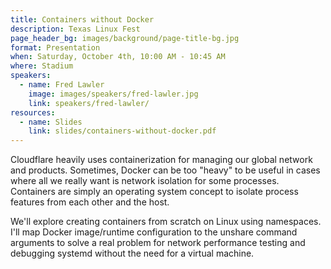 ```yaml
---
title: Containers without Docker
description: Texas Linux Fest
page_header_bg: images/background/page-title-bg.jpg
format: Presentation
when: Saturday, October 4th, 10:00 AM - 10:45 AM
where: Stadium
speakers:
  - name: Fred Lawler
    image: images/speakers/fred-lawler.jpg
    link: speakers/fred-lawler/
resources:
  - name: Slides
    link: slides/containers-without-docker.pdf
---
```


Cloudflare heavily uses containerization for managing our global network and
products.  Sometimes, Docker can be too "heavy" to be useful in cases where all
we really want is network isolation for some processes.  Containers are simply
an operating system concept to isolate process features from each other and the
host.

We'll explore creating containers from scratch on Linux using namespaces.  I'll
map Docker image/runtime configuration to the unshare command arguments to
solve a real problem for network performance testing and debugging systemd
without the need for a virtual machine.
